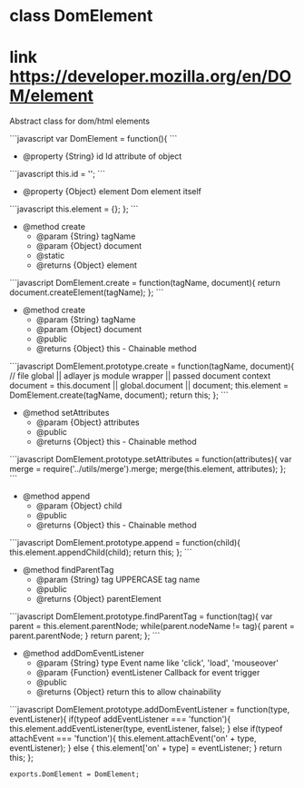 # class DomElement

# link https://developer.mozilla.org/en/DOM/element


<p>Abstract class for dom/html elements </p>
```javascript
var DomElement = function(){
```
<ul>
<li>@property {String} id Id attribute of object</li>
</ul>
```javascript
this.id = '';
```
<ul>
<li>@property {Object} element Dom element itself</li>
</ul>
```javascript
this.element = {};
};
```
<ul>
<li>@method create
<ul><li>@param {String} tagName</li>
<li>@param {Object} document</li>
<li>@static</li>
<li>@returns {Object} element</li></ul></li>
</ul>
```javascript
DomElement.create = function(tagName, document){
		return document.createElement(tagName);
	};
```
<ul>
<li>@method create
<ul><li>@param {String} tagName</li>
<li>@param {Object} document</li>
<li>@public</li>
<li>@returns {Object} this - Chainable method</li></ul></li>
</ul>
```javascript
DomElement.prototype.create = function(tagName, document){
		//	file global || adlayer js module wrapper || passed document context
		document = this.document || global.document || document;
		this.element = DomElement.create(tagName, document);
		return this;
	};
```
<ul>
<li>@method setAttributes
<ul><li>@param {Object} attributes</li>
<li>@public</li>
<li>@returns {Object} this - Chainable method</li></ul></li>
</ul>
```javascript
DomElement.prototype.setAttributes = function(attributes){
		var merge = require('../utils/merge').merge;
		merge(this.element, attributes);
	};
```
<ul>
<li>@method append
<ul><li>@param {Object} child</li>
<li>@public</li>
<li>@returns {Object} this - Chainable method</li></ul></li>
</ul>
```javascript
DomElement.prototype.append = function(child){
		this.element.appendChild(child);
		return this;
	};
```
<ul>
<li>@method findParentTag
<ul><li>@param {String} tag UPPERCASE tag name</li>
<li>@public</li>
<li>@returns {Object} parentElement</li></ul></li>
</ul>
```javascript
DomElement.prototype.findParentTag = function(tag){
		var parent = this.element.parentNode;
		while(parent.nodeName != tag){
			parent = parent.parentNode;
		}
		return parent;
	};
```
<ul>
<li>@method addDomEventListener
<ul><li>@param {String} type Event name like 'click', 'load', 'mouseover'</li>
<li>@param {Function} eventListener Callback for event trigger</li>
<li>@public</li>
<li>@returns {Object} return this to allow chainability</li></ul></li>
</ul>
```javascript
DomElement.prototype.addDomEventListener = function(type, eventListener){
		if(typeof addEventListener === 'function'){
			this.element.addEventListener(type, eventListener, false);
		} else if(typeof attachEvent === 'function'){
			this.element.attachEvent('on' + type, eventListener);
		} else {
			this.element['on' + type] = eventListener;
		}
		return this;
	};


	exports.DomElement = DomElement;
```